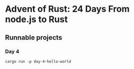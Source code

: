 # Advent of Rust: 24 Days From node.js to Rust

## Runnable projects

### Day 4

```
cargo run -p day-4-hello-world
```
